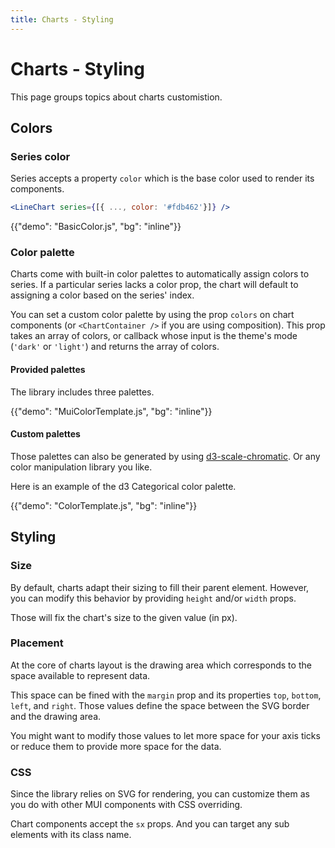 ```yaml
---
title: Charts - Styling
---
```


# Charts - Styling

<p class="description">This page groups topics about charts customistion.</p>

## Colors

### Series color

Series accepts a property `color` which is the base color used to render its components.

```jsx
<LineChart series={[{ ..., color: '#fdb462'}]} />
```

{{"demo": "BasicColor.js", "bg": "inline"}}

### Color palette

Charts come with built-in color palettes to automatically assign colors to series.
If a particular series lacks a color prop, the chart will default to assigning a color based on the series' index.

You can set a custom color palette by using the prop `colors` on chart components (or `<ChartContainer />` if you are using composition).
This prop takes an array of colors, or callback whose input is the theme's mode (`'dark'` or `'light'`) and returns the array of colors.

#### Provided palettes

The library includes three palettes.

{{"demo": "MuiColorTemplate.js", "bg": "inline"}}

#### Custom palettes

Those palettes can also be generated by using [d3-scale-chromatic](https://observablehq.com/@d3/color-schemes).
Or any color manipulation library you like.

Here is an example of the d3 Categorical color palette.

{{"demo": "ColorTemplate.js", "bg": "inline"}}

## Styling

### Size

By default, charts adapt their sizing to fill their parent element.
However, you can modify this behavior by providing `height` and/or `width` props.

Those will fix the chart's size to the given value (in px).

### Placement

At the core of charts layout is the drawing area which corresponds to the space available to represent data.

This space can be fined with the `margin` prop and its properties `top`, `bottom`, `left`, and `right`.
Those values define the space between the SVG border and the drawing area.

You might want to modify those values to let more space for your axis ticks or reduce them to provide more space for the data.

### CSS

Since the library relies on SVG for rendering, you can customize them as you do with other MUI components with CSS overriding.

Chart components accept the `sx` props.
And you can target any sub elements with its class name.

